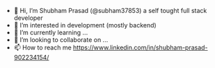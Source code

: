 - 👋 Hi, I’m Shubham Prasad (@subham37853) a self tought full stack developer
- 👀 I’m interested in development (mostly backend) 
- 🌱 I’m currently learning ...
- 💞️ I’m looking to collaborate on ...
- 📫 How to reach me https://www.linkedin.com/in/shubham-prasad-902234154/
